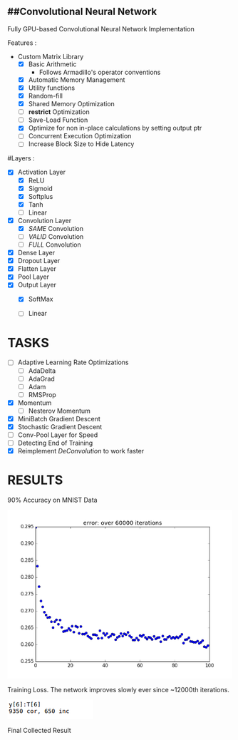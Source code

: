 ##Convolutional Neural Network
---

Fully GPU-based Convolutional Neural Network Implementation

Features : 

- Custom Matrix Library
	- [x] Basic Arithmetic
		- Follows Armadillo's operator conventions
	- [x] Automatic Memory Management
	- [x] Utility functions
	- [x] Random-fill
	- [x] Shared Memory Optimization
	- [ ] __restrict__ Optimization
	- [ ] Save-Load Function
	- [x] Optimize for non in-place calculations by setting output ptr
	- [ ] Concurrent Execution Optimization
	- [ ] Increase Block Size to Hide Latency

#Layers :
- [x] Activation Layer
	- [x] ReLU
	- [x] Sigmoid
	- [x] Softplus
	- [x] Tanh
	- [ ] Linear
- [x] Convolution Layer
	- [x] *SAME* Convolution
	- [ ] *VALID* Convolution
	- [ ] *FULL* Convolution
- [x] Dense Layer
- [x] Dropout Layer
- [x] Flatten Layer
- [x] Pool Layer
- [x] Output Layer
	- [x] SoftMax
	- [ ] Linear


# TASKS

- [ ] Adaptive Learning Rate Optimizations
	- [ ] AdaDelta
	- [ ] AdaGrad
	- [ ] Adam
	- [ ] RMSProp
- [x] Momentum
	- [ ] Nesterov Momentum
- [x] MiniBatch Gradient Descent
- [x] Stochastic Gradient Descent
- [ ] Conv-Pool Layer for Speed
- [ ] Detecting End of Training
- [x] Reimplement *DeConvolution* to work faster

# RESULTS

90% Accuracy on MNIST Data

![Loss](images/error.png)

Training Loss. The network improves slowly ever since ~12000th iterations.

![Result](images/result.png)

Final Collected Result
